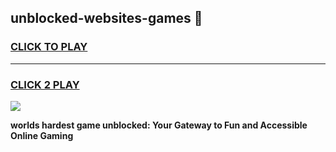 
## unblocked-websites-games 👋
<h3>
<a href="https://premium.freeplayer.one?title=unblocked-websites-games&ref=14F">CLICK TO PLAY</a></h3>
<hr>

<h3>
<a href="https://premium.freeplayer.one?title=unblocked-websites-games&ref=14F">CLICK 2 PLAY</a>
  
</h3>

<a href="https://premium.freeplayer.one?title=unblocked-websites-games&ref=12F/"><img src="https://clearcache.store/games.png"></a>


**worlds hardest game unblocked: Your Gateway to Fun and Accessible Online Gaming**
